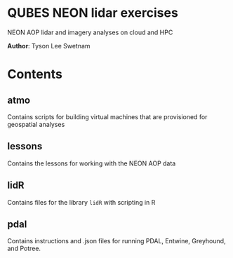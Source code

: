 # QUBES NEON lidar exercises

NEON AOP lidar and imagery analyses on cloud and HPC

**Author**: Tyson Lee Swetnam

# Contents

## atmo

Contains scripts for building virtual machines that are provisioned for geospatial analyses

## lessons

Contains the lessons for working with the NEON AOP data

## lidR

Contains files for the library `lidR` with scripting in R

## pdal

Contains instructions and .json files for running PDAL, Entwine, Greyhound, and Potree. 
